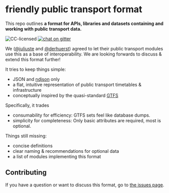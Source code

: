 # friendly public transport format

This repo outlines **a format for APIs, libraries and datasets containing and working with public transport data.**

![CC-licensed](https://img.shields.io/github/license/derhuerst/friendly-public-transport-format.svg)
[![chat on gitter](https://badges.gitter.im/derhuerst/friendly-public-transport-format.svg)](https://gitter.im/derhuerst/friendly-public-transport-format)

We ([@juliuste](https://github.com/juliuste) and [@derhuerst](https://github.com/derhuerst)) agreed to let their public transport modules use this as a base of interoperability. We are looking forwards to discuss & extend this format further!

It tries to keep things simple:

- JSON and [ndjson](http://ndjson.org) only
- a flat, intuitive representation of public transport timetables & infrastructure
- conceptually inspired by the quasi-standard [GTFS](https://developers.google.com/transit/gtfs/)

Specifically, it trades

- consumability for efficiency: GTFS sets feel like database dumps.
- simplicity for completeness: Only basic attributes are required, most is optional.

Things still missing:

- concise definitions
- clear naming & recommendations for optional data
- a list of modules implementing this format


## Contributing

If you have a question or want to discuss this format, go to [the issues page](https://github.com/derhuerst/friendly-public-transport-format.svg/issues).